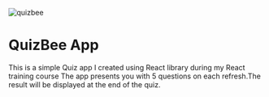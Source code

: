 ![quizbee](https://user-images.githubusercontent.com/63092505/115378733-33616a80-a214-11eb-8021-c5aac4a709fb.png)
# QuizBee App

This is a simple Quiz app I created using React library during my React training course
The app presents you with 5 questions on each refresh.The result will be displayed at the end of the quiz.
